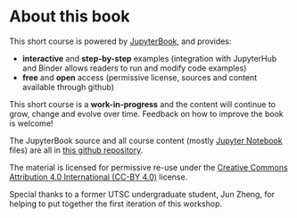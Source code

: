 # About this book

This short course is powered by [JupyterBook][jupyterbook], and provides:
- **interactive** and **step-by-step** examples (integration with JupyterHub and Binder allows readers to run and modify code examples)
- **free** and **open** access (permissive license, sources and content available through github)

This short course is a **work-in-progress** and the content will continue to grow, change and evolve over time. Feedback on how to improve the book is welcome!

The JupyterBook source and all course content (mostly [Jupyter Notebook][notebook] files) are all in [this github repository][repo].

The material is licensed for permissive re-use under the [Creative Commons Attribution 4.0 International (CC-BY 4.0)][cc] license.

Special thanks to a former UTSC undergraduate student, Jun Zheng, for helping to put together the first iteration of this workshop.

[jupyterbook]: https://jupyterbook.org
[book]: https://kls2177.github.io/ctl-python-workshop/
[repo]: https://github.com/kls2177/ctl-python-workshop
[notebook]: https://jupyter-notebook.readthedocs.io/en/stable/
[cc]: https://creativecommons.org/licenses/by/4.0/
